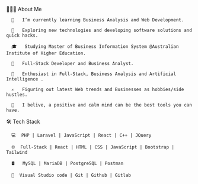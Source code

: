 👨🏻‍💻 About Me

      🔭   I’m currently learning Business Analysis and Web Development.
      
      🤔   Exploring new technologies and developing software solutions and quick hacks.
      
      🎓   Studying Master of Business Information System @Australian Institute of Higher Education.
      
      💼   Full-Stack Developer and Business Analyst.
      
      🌱   Enthusiast in Full-Stack, Business Analysis and Artificial Intelligence .
      
      ✍️   Figuring out latest Web trends and Businesses as hobbies/side hustles.
      
      🧿   I belive, a positive and calm mind can be the best tools you can have.

🛠 Tech Stack

      💻  PHP | Laravel | JavaScript | React | C++ | JQuery
      
      🌐  Full-Stack | React | HTML | CSS | JavaScript | Bootstrap | Tailwind
      
      🛢   MySQL | MariaDB | PostgreSQL | Postman
      
      🔧  Visual Studio code | Git | Github | Gitlab
